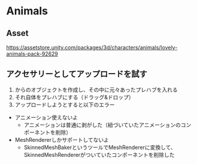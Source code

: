 # Animals

## Asset
https://assetstore.unity.com/packages/3d/characters/animals/lovely-animals-pack-92629

## アクセサリーとしてアップロードを試す
1. からのオブジェクトを作成し、その中に元々あったプレハブを入れる
2. それ自体をプレハブにする（ドラッグ&ドロップ）
3. アップロードしようとすると以下のエラー
  * アニメーション使えないよ
    * アニメーションは普通に剥がした（紐づいていたアニメーションのコンポーネントを削除）
  * MeshRendererしかサポートしてないよ
    * SkinnedMeshBakerというツールでMeshRendererに変換して、SkinnedMeshRendererがついていたコンポーネントを削除した